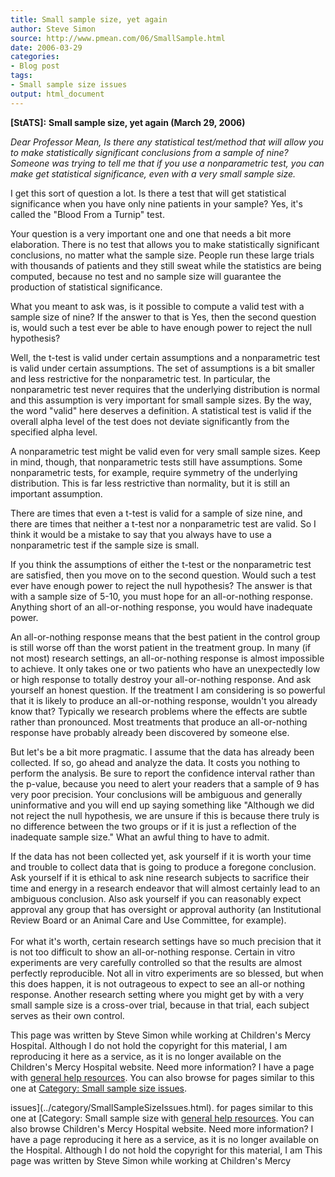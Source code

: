 ```yaml
---
title: Small sample size, yet again
author: Steve Simon
source: http://www.pmean.com/06/SmallSample.html
date: 2006-03-29
categories:
- Blog post
tags:
- Small sample size issues
output: html_document
---
```

**[StATS]:** **Small sample size, yet again (March
29, 2006)**

*Dear Professor Mean, Is there any statistical test/method that will
allow you to make statistically significant conclusions from a sample of
nine? Someone was trying to tell me that if you use a nonparametric
test, you can make get statistical significance, even with a very small
sample size.*

I get this sort of question a lot. Is there a test that will get
statistical significance when you have only nine patients in your
sample? Yes, it\'s called the \"Blood From a Turnip\" test.

Your question is a very important one and one that needs a bit more
elaboration. There is no test that allows you to make statistically
significant conclusions, no matter what the sample size. People run
these large trials with thousands of patients and they still sweat while
the statistics are being computed, because no test and no sample size
will guarantee the production of statistical significance.

What you meant to ask was, is it possible to compute a valid test with a
sample size of nine? If the answer to that is Yes, then the second
question is, would such a test ever be able to have enough power to
reject the null hypothesis?

Well, the t-test is valid under certain assumptions and a nonparametric
test is valid under certain assumptions. The set of assumptions is a bit
smaller and less restrictive for the nonparametric test. In particular,
the nonparametric test never requires that the underlying distribution
is normal and this assumption is very important for small sample sizes.
By the way, the word \"valid\" here deserves a definition. A statistical
test is valid if the overall alpha level of the test does not deviate
significantly from the specified alpha level.

A nonparametric test might be valid even for very small sample sizes.
Keep in mind, though, that nonparametric tests still have assumptions.
Some nonparametric tests, for example, require symmetry of the
underlying distribution. This is far less restrictive than normality,
but it is still an important assumption.

There are times that even a t-test is valid for a sample of size nine,
and there are times that neither a t-test nor a nonparametric test are
valid. So I think it would be a mistake to say that you always have to
use a nonparametric test if the sample size is small.

If you think the assumptions of either the t-test or the nonparametric
test are satisfied, then you move on to the second question. Would such
a test ever have enough power to reject the null hypothesis? The answer
is that with a sample size of 5-10, you must hope for an all-or-nothing
response. Anything short of an all-or-nothing response, you would have
inadequate power.

An all-or-nothing response means that the best patient in the control
group is still worse off than the worst patient in the treatment group.
In many (if not most) research settings, an all-or-nothing response is
almost impossible to achieve. It only takes one or two patients who have
an unexpectedly low or high response to totally destroy your
all-or-nothing response. And ask yourself an honest question. If the
treatment I am considering is so powerful that it is likely to produce
an all-or-nothing response, wouldn\'t you already know that? Typically
we research problems where the effects are subtle rather than
pronounced. Most treatments that produce an all-or-nothing response have
probably already been discovered by someone else.

But let\'s be a bit more pragmatic. I assume that the data has already
been collected. If so, go ahead and analyze the data. It costs you
nothing to perform the analysis. Be sure to report the confidence
interval rather than the p-value, because you need to alert your readers
that a sample of 9 has very poor precision. Your conclusions will be
ambiguous and generally uninformative and you will end up saying
something like \"Although we did not reject the null hypothesis, we are
unsure if this is because there truly is no difference between the two
groups or if it is just a reflection of the inadequate sample size.\"
What an awful thing to have to admit.

If the data has not been collected yet, ask yourself if it is worth your
time and trouble to collect data that is going to produce a foregone
conclusion. Ask yourself if it is ethical to ask nine research subjects
to sacrifice their time and energy in a research endeavor that will
almost certainly lead to an ambiguous conclusion. Also ask yourself if
you can reasonably expect approval any group that has oversight or
approval authority (an Institutional Review Board or an Animal Care and
Use Committee, for example).\
\
For what it\'s worth, certain research settings have so much precision
that it is not too difficult to show an all-or-nothing response. Certain
in vitro experiments are very carefully controlled so that the results
are almost perfectly reproducible. Not all in vitro experiments are so
blessed, but when this does happen, it is not outrageous to expect to
see an all-or nothing response. Another research setting where you might
get by with a very small sample size is a cross-over trial, because in
that trial, each subject serves as their own control.

This page was written by Steve Simon while working at Children\'s Mercy
Hospital. Although I do not hold the copyright for this material, I am
reproducing it here as a service, as it is no longer available on the
Children\'s Mercy Hospital website. Need more information? I have a page
with [general help resources](../GeneralHelp.html). You can also browse
for pages similar to this one at [Category: Small sample size
issues](../category/SmallSampleSizeIssues.html).
<!---More--->
issues](../category/SmallSampleSizeIssues.html).
for pages similar to this one at [Category: Small sample size
with [general help resources](../GeneralHelp.html). You can also browse
Children\'s Mercy Hospital website. Need more information? I have a page
reproducing it here as a service, as it is no longer available on the
Hospital. Although I do not hold the copyright for this material, I am
This page was written by Steve Simon while working at Children\'s Mercy

<!---Do not use
**[StATS]:** **Small sample size, yet again (March
This page was written by Steve Simon while working at Children\'s Mercy
Hospital. Although I do not hold the copyright for this material, I am
reproducing it here as a service, as it is no longer available on the
Children\'s Mercy Hospital website. Need more information? I have a page
with [general help resources](../GeneralHelp.html). You can also browse
for pages similar to this one at [Category: Small sample size
issues](../category/SmallSampleSizeIssues.html).
--->


